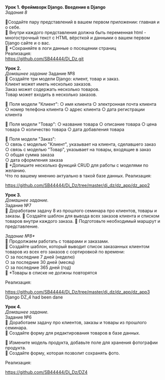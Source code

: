  **Урок 1. Фреймворк Django. Введение в Django**  
*Задания 8*  
  
📌Создайте пару представлений в вашем первом приложении:
главная и о себе.  
📌 Внутри каждого представления должна быть переменная
html - многострочный текст с HTML вёрсткой и данными о
вашем первом Django сайте и о вас.  
📌 *Сохраняйте в логи данные о посещении страниц  
Реализация:  
<https://github.com/SB44444/Dj_Dz.git>  
  
**Урок 2.**  
*Домашнее задание*
Задание №8  
📌 Создайте три модели Django: клиент, товар и заказ.  
Клиент может иметь несколько заказов.  
Заказ может содержать несколько товаров.  
Товар может входить в несколько заказов.  
  
📌 Поля модели "Клиент":
○ имя клиента
○ электронная почта клиента
○ номер телефона клиента
○ адрес клиента
○ дата регистрации клиента  
  
📌 Поля модели "Товар":
○ название товара
○ описание товара
○ цена товара
○ количество товара
○ дата добавления товара  

📌 Поля модели "Заказ":  
○ связь с моделью "Клиент", указывает на клиента, сделавшего заказ  
○ связь с моделью "Товар", указывает на товары, входящие в заказ  
○ общая сумма заказа  
○ дата оформления заказа  
📌 *Допишите несколько функций CRUD для работы с моделями по желанию.  
Что по вашему мнению актуально в такой базе данных.
Реализация:  

<https://github.com/SB44444/Dj_Dz/tree/master/dj_dz/dz_app/dz_app2>  

**Урок 3.**  
*Домашнее задание.*  
Задание №7  
📌 Доработаем задачу 8 из прошлого семинара про клиентов,
товары и заказы.
📌 Создайте шаблон для вывода всех заказов клиента и
списком товаров внутри каждого заказа.
📌 Подготовьте необходимый маршрут и представление.  
  
_Задание №8*_  
📌 Продолжаем работать с товарами и заказами.  
📌 Создайте шаблон, который выводит список заказанных клиентом товаров из всех его заказов с сортировкой по времени:  
○ за последние 7 дней (неделю)  
○ за последние 30 дней (месяц)  
○ за последние 365 дней (год)  
📌 *Товары в списке не должны повторятся  

Реализация:  

<https://github.com/SB44444/Dj_Dz/tree/master/dj_dz/dz_app/dz_app3>  
Django DZ_4 had been dane

**Урок 4.**  
*Домашнее задание.*  
Задание №6  
📌 Доработаем задачу про клиентов, заказы и товары из прошлого семинара.  
📌 Создайте форму для редактирования товаров в базе данных.  
  
📌 Измените модель продукта, добавьте поле для хранения фотографии продукта.  
📌 Создайте форму, которая позволит сохранять фото.  

Реализация:  

<https://github.com/SB44444/Dj_Dz/DZ4>  










